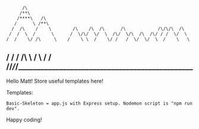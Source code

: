           /\
         /**\
        /****\   /\
       /      \ /**\
      /  /\    /    \        /\    /\  /\      /\            /\/\/\  /\
     /  /  \  /      \      /  \/\/  \/  \  /\/  \/\  /\  /\/ / /  \/  \
    /  /    \/ /\     \    /    \ \  /    \/ /   /  \/  \/  \  /    \   \
   /  /      \/  \/\   \  /      \    /   /    \
__/__/_______/___/__\___\__________________________________________________
 ----------------------------------------------------------------- 


Hello Matt! Store useful templates here!

Templates:

    Basic-Skeleton = app.js with Express setup. Nodemon script is "npm run dev".

Happy coding!
